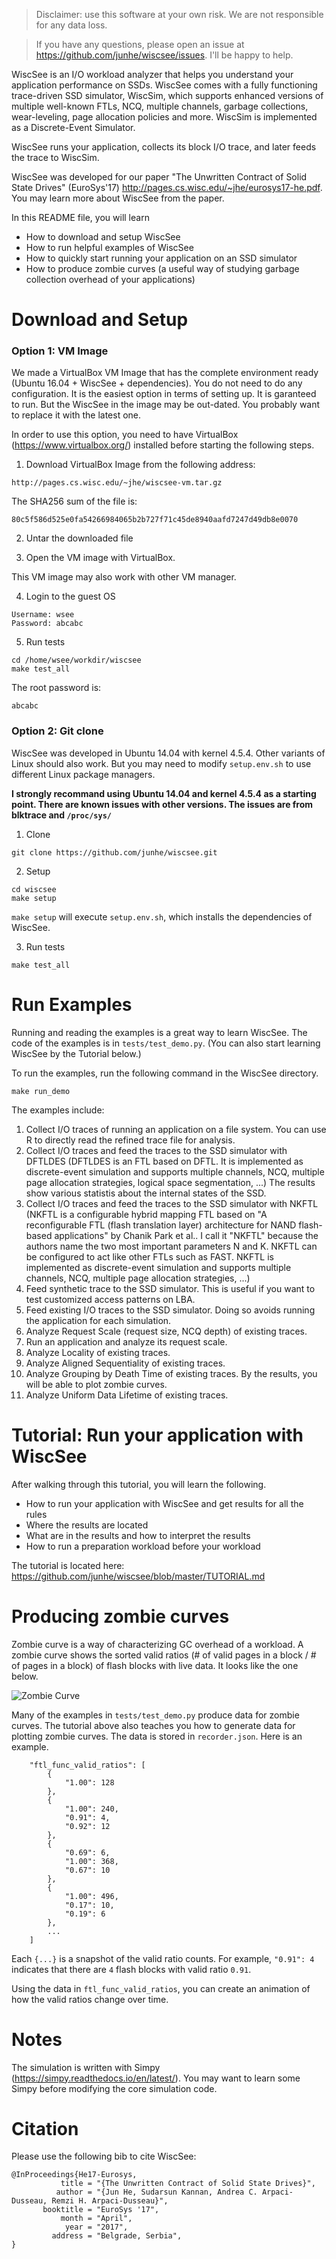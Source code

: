 > Disclaimer: use this software at your own risk. We are not responsible for any data loss. 

> If you have any questions, please open an issue at https://github.com/junhe/wiscsee/issues. I'll be happy to help.

WiscSee is an I/O workload analyzer that helps you understand your application
performance on SSDs. WiscSee comes with a fully functioning trace-driven SSD simulator,
WiscSim, which supports enhanced versions of multiple well-known FTLs, NCQ, multiple
channels, garbage collections, wear-leveling, page allocation policies and more.
WiscSim is implemented as a Discrete-Event Simulator.

WiscSee runs your application, collects its block I/O trace, and later feeds the trace
to WiscSim.

WiscSee was developed for our paper "The Unwritten Contract of Solid State
Drives" (EuroSys'17) http://pages.cs.wisc.edu/~jhe/eurosys17-he.pdf. You may
learn more about WiscSee from the paper.

In this README file, you will learn

- How to download and setup WiscSee
- How to run helpful examples of WiscSee
- How to quickly start running your application on an SSD simulator
- How to produce zombie curves (a useful way of studying garbage collection overhead of your applications)

# Download and Setup

### Option 1: VM Image

We made a VirtualBox VM Image that has the complete environment ready (Ubuntu
16.04 + WiscSee + dependencies). You do not need to do any configuration. It is the easiest
option in terms of setting up. It is garanteed to run. But the WiscSee in the
image may be out-dated. You probably want to replace it with the latest one.

In order to use this option, you need to have VirtualBox (https://www.virtualbox.org/) installed before starting the following steps.

1. Download VirtualBox Image from the following address: 

```
http://pages.cs.wisc.edu/~jhe/wiscsee-vm.tar.gz
```

The SHA256 sum of the file is:

```
80c5f586d525e0fa54266984065b2b727f71c45de8940aafd7247d49db8e0070
```

2. Untar the downloaded file

3. Open the VM image with VirtualBox. 

This VM image may also work with other VM manager.

4. Login to the guest OS

```
Username: wsee
Password: abcabc
```

5. Run tests

```
cd /home/wsee/workdir/wiscsee
make test_all
```

The root password is:

```
abcabc
```

### Option 2: Git clone

WiscSee was developed in Ubuntu 14.04 with kernel 4.5.4. Other variants of Linux
should also work. But you may need to modify `setup.env.sh` to use different
Linux package managers.

**I strongly recommand using Ubuntu 14.04 and kernel 4.5.4 as a starting point. There are known issues with other versions. The issues are from blktrace and `/proc/sys/`**

1. Clone

```
git clone https://github.com/junhe/wiscsee.git
```

2. Setup

```
cd wiscsee
make setup
```

`make setup` will execute `setup.env.sh`, which installs the dependencies of
WiscSee. 

3. Run tests

```
make test_all
```

# Run Examples

Running and reading the examples is a great way to learn WiscSee. The code of
the examples is in `tests/test_demo.py`. (You can also start learning WiscSee
by the Tutorial below.)

To run the examples, run the following command in the WiscSee directory.

```
make run_demo
```

The examples include:

1. Collect I/O traces of running an application on a file system. You can use R
   to directly read the refined trace file for analysis. 
2. Collect I/O traces and feed the traces to the SSD simulator with DFTLDES (DFTLDES
   is an FTL based on DFTL. It is implemented as discrete-event simulation and
   supports multiple channels, NCQ, multiple page allocation strategies, logical
   space segmentation, ...) The results show various statistis about the
   internal states of the SSD.
3. Collect I/O traces and feed the traces to the SSD simulator with NKFTL (NKFTL is
   a configurable hybrid mapping FTL based on "A reconfigurable FTL (flash
   translation layer) architecture for NAND flash-based applications" by Chanik
   Park et al.. I call it "NKFTL" because the authors name the two most
   important parameters N and K. NKFTL can be configured to act like other FTLs
   such as FAST. NKFTL is implemented as discrete-event simulation and
   supports multiple channels, NCQ, multiple page allocation strategies, ...)
4. Feed synthetic trace to the SSD simulator. This is useful if you want to test
   customized access patterns on LBA. 
5. Feed existing I/O traces to the SSD simulator. Doing so avoids running the
   application for each simulation.
6. Analyze Request Scale (request size, NCQ depth) of existing traces.
7. Run an application and analyze its request scale.
8. Analyze Locality of existing traces.
9. Analyze Aligned Sequentiality of existing traces.
10. Analyze Grouping by Death Time of existing traces. By the results, you
    will be able to plot zombie curves.
11. Analyze Uniform Data Lifetime of existing traces.


# Tutorial: Run your application with WiscSee

After walking through this tutorial, you will learn the following. 

- How to run your application with WiscSee and get results for all the rules
- Where the results are located
- What are in the results and how to interpret the results
- How to run a preparation workload before your workload

The tutorial is located here: https://github.com/junhe/wiscsee/blob/master/TUTORIAL.md

# Producing zombie curves

Zombie curve is a way of characterizing GC overhead of a workload. A zombie curve
shows the sorted valid ratios (# of valid pages in a block / # of pages in a
block) of flash blocks with live data. It looks like the one below.

![Zombie Curve](media/zombie-curve.png)

Many of the examples in `tests/test_demo.py` produce data for zombie curves.
The tutorial above also teaches you how to generate data for plotting zombie
curves.  The data is stored in `recorder.json`. Here is an example.


```
    "ftl_func_valid_ratios": [
        {
            "1.00": 128
        }, 
        {
            "1.00": 240, 
            "0.91": 4, 
            "0.92": 12
        }, 
        {
            "0.69": 6, 
            "1.00": 368, 
            "0.67": 10
        }, 
        {
            "1.00": 496, 
            "0.17": 10, 
            "0.19": 6
        }, 
        ...
    ]
```

Each `{...}` is a snapshot of the valid ratio counts. For example, `"0.91": 4`
indicates that there are `4` flash blocks with valid ratio `0.91`. 

Using the data in `ftl_func_valid_ratios`, you can create an animation of how
the valid ratios change over time. 


# Notes

The simulation is written with Simpy (https://simpy.readthedocs.io/en/latest/).
You may want to learn some Simpy before modifying the core simulation code. 

# Citation

Please use the following bib to cite WiscSee:

```
@InProceedings{He17-Eurosys,
           title = "{The Unwritten Contract of Solid State Drives}",
          author = "{Jun He, Sudarsun Kannan, Andrea C. Arpaci-Dusseau, Remzi H. Arpaci-Dusseau}",
       booktitle = "EuroSys '17",
           month = "April",
            year = "2017",
         address = "Belgrade, Serbia",
}
```


